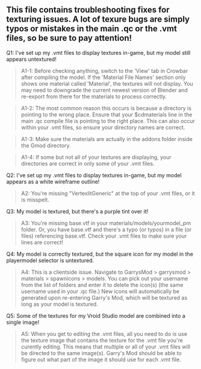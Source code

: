 ## This file contains troubleshooting fixes for texturing issues. A lot of texure bugs are simply typos or mistakes in the main .qc or the .vmt files, so be sure to pay attention!

Q1: I've set up my .vmt files to display textures in-game, but my model still appears untextured!

> A1-1: Before checking anything, switch to the 'View' tab in Crowbar after compiling the model. If the 'Material File Names' section only shows one material called 'Material', the textures will not display. You may need to downgrade the current newest version of Blender and re-export from there for the materials to process correctly.

> A1-2: The most common reason this occurs is because a directory is pointing to the wrong place. Ensure that your $cdmaterials line in the main .qc compile file is pointing to the right place. This can also occur within your .vmt files, so ensure your directory names are correct.

> A1-3: Make sure the materials are actually in the addons folder inside the Gmod directory.

> A1-4: If some but not all of your textures are displaying, your directories are correct in only some of your .vmt files.

Q2: I've set up my .vmt files to display textures in-game, but my model appears as a white wireframe outline!

> A2: You're missing "VertexlitGeneric" at the top of your .vmt files, or it is misspelt.

Q3: My model is textured, but there's a purple tint over it!

> A3: You're missing base.vtf in your materials/models/yourmodel_pm folder. Or, you have base.vtf and there's a typo (or typos) in a file (or files) referencing base.vtf. Check your .vmt files to make sure your lines are correct!

Q4: My model is correctly textured, but the square icon for my model in the playermodel selector is untextured.

> A4: This is a clientside issue. Navigate to GarrysMod > garrysmod > materials > spawnicons > models. You can pick out your username from the list of folders and enter it to delete the icon(s) (the same username used in your .qc file.) New icons will automatically be generated upon re-entering Garry's Mod, which will be textured as long as your model is textured.

Q5: Some of the textures for my Vroid Studio model are combined into a single image!

> A5: When you get to editing the .vmt files, all you need to do is use the texture image that contains the texture for the .vmt file you're curently editing. This means that multiple or all of your .vmt files will be directed to the same image(s). Garry's Mod should be able to figure out what part of the image it should use for each .vmt file.

